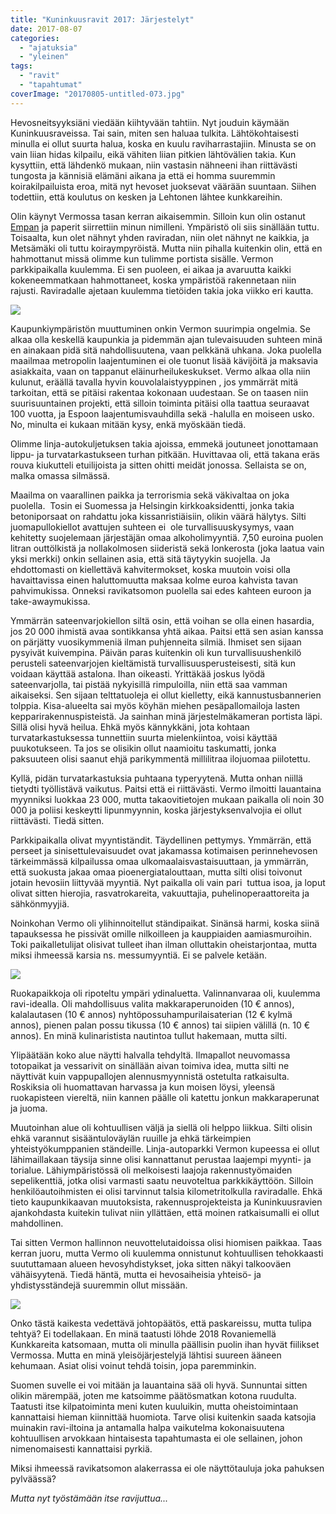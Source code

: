 ```yaml
---
title: "Kuninkuusravit 2017: Järjestelyt"
date: 2017-08-07
categories: 
  - "ajatuksia"
  - "yleinen"
tags: 
  - "ravit"
  - "tapahtumat"
coverImage: "20170805-untitled-073.jpg"
---
```


Hevosneitsyyksiäni viedään kiihtyvään tahtiin. Nyt jouduin käymään Kuninkuusraveissa. Tai sain, miten sen haluaa tulkita. Lähtökohtaisesti minulla ei ollut suurta halua, koska en kuulu raviharrastajiin. Minusta se on vain liian hidas kilpailu, eikä vähiten liian pitkien lähtövälien takia. Kun kysyttiin, että lähdenkö mukaan, niin vastasin nähneeni ihan riittävästi tungosta ja kännisiä elämäni aikana ja että ei homma suuremmin koirakilpailuista eroa, mitä nyt hevoset juoksevat väärään suuntaan. Siihen todettiin, että koulutus on kesken ja Lehtonen lähtee kunkkareihin.

<!--more-->

Olin käynyt Vermossa tasan kerran aikaisemmin. Silloin kun olin ostanut [Empan](http://jagster.eksis.one/huoleton-on-hevoseton-mies-otto-ii/) ja paperit siirrettiin minun nimilleni. Ympäristö oli siis sinällään tuttu. Toisaalta, kun olet nähnyt yhden raviradan, niin olet nähnyt ne kaikkia, ja Metsämäki oli tuttu koiraympyröistä. Mutta niin pihalla kuitenkin olin, että en hahmottanut missä olimme kun tulimme portista sisälle. Vermon parkkipaikalla kuulemma. Ei sen puoleen, ei aikaa ja avaruutta kaikki kokeneemmatkaan hahmottaneet, koska ympäristöä rakennetaan niin rajusti. Raviradalle ajetaan kuulemma tietöiden takia joka viikko eri kautta.

![](images/20170805-untitled-010-213x300.jpg)

Kaupunkiympäristön muuttuminen onkin Vermon suurimpia ongelmia. Se alkaa olla keskellä kaupunkia ja pidemmän ajan tulevaisuuden suhteen minä en ainakaan pidä sitä nahdollisuutena, vaan pelkkänä uhkana. Joka puolella maailmaa metropolin laajentuminen ei ole tuonut lisää kävijöitä ja maksavia asiakkaita, vaan on tappanut eläinurheilukeskukset. Vermo alkaa olla niin kulunut, eräällä tavalla hyvin kouvolalaistyyppinen , jos ymmärrät mitä tarkoitan, että se pitäisi rakentaa kokonaan uudestaan. Se on taasen niin suurisuuntainen projekti, että silloin toiminta pitäisi olla taattua seuraavat 100 vuotta, ja Espoon laajentumisvauhdilla sekä -halulla en moiseen usko. No, minulta ei kukaan mitään kysy, enkä myöskään tiedä.

Olimme linja-autokuljetuksen takia ajoissa, emmekä joutuneet jonottamaan lippu- ja turvatarkastukseen turhan pitkään. Huvittavaa oli, että takana eräs rouva kiukutteli etuilijoista ja sitten ohitti meidät jonossa. Sellaista se on, malka omassa silmässä.

Maailma on vaarallinen paikka ja terrorismia sekä väkivaltaa on joka puolella.  Tosin ei Suomessa ja Helsingin kirkkoaksidentti, jonka takia betoniporsaat on rahdattu joka kissanristiäisiin, olikin väärä hälytys. Silti juomapullokiellot avattujen suhteen ei  ole turvallisuuskysymys, vaan kehitetty suojelemaan järjestäjän omaa alkoholimyyntiä. 7,50 euroina puolen litran outtölkistä ja nollakolmosen siideristä sekä lonkerosta (joka laatua vain yksi merkki) onkin sellainen asia, että sitä täytyykin suojella. Ja ehdottomasti on kiellettävä kahvitermokset, koska muutoin voisi olla havaittavissa einen haluttomuutta maksaa kolme euroa kahvista tavan pahvimukissa. Onneksi ravikatsomon puolella sai edes kahteen euroon ja take-awaymukissa.

Ymmärrän sateenvarjokiellon siltä osin, että voihan se olla einen hasardia, jos 20 000 ihmistä avaa sontikkansa yhtä aikaa. Paitsi että sen asian kanssa on pärjätty vuosikymmeniä ilman puhjenneita silmiä. Ihmiset sen sijaan pysyivät kuivempina. Päivän paras kuitenkin oli kun turvallisuushenkilö perusteli sateenvarjojen kieltämistä turvallisuusperusteisesti, sitä kun voidaan käyttää astalona. Ihan oikeasti. Yrittäkää joskus lyödä sateenvarjolla, tai pistää nykyisillä rimpuloilla, niin että saa vamman aikaiseksi. Sen sijaan telttatuoleja ei ollut kielletty, eikä kannustusbannerien tolppia. Kisa-alueelta sai myös köyhän miehen pesäpallomailoja lasten kepparirakennuspisteistä. Ja sainhan minä järjestelmäkameran portista läpi. Sillä olisi hyvä heilua. Ehkä myös kännykkäni, jota kohtaan turvatarkastuksessa tunnettiin suurta mielenkiintoa, voisi käyttää puukotukseen. Ta jos se olisikin ollut naamioitu taskumatti, jonka paksuuteen olisi saanut ehjä parikymmentä millilitraa ilojuomaa piilotettu.

Kyllä, pidän turvatarkastuksia puhtaana typeryytenä. Mutta onhan niillä tietydti työllistävä vaikutus. Paitsi että ei riittävästi. Vermo ilmoitti lauantaina myynniksi luokkaa 23 000, mutta takaovitietojen mukaan paikalla oli noin 30 000 ja poliisi keskeytti lipunmyynnin, koska järjestyksenvalvojia ei ollut riittävästi. Tiedä sitten.

Parkkipaikalla olivat myyntiständit. Täydellinen pettymys. Ymmärrän, että perseet ja sinisettulevaisuudet ovat jakamassa kotimaisen perinnehevosen tärkeimmässä kilpailussa omaa ulkomaalaisvastaisuuttaan, ja ymmärrän, että suokusta jakaa omaa pioenergiatalouttaan, mutta silti olisi toivonut jotain hevosiin liittyvää myyntiä. Nyt paikalla oli vain pari  tuttua isoa, ja loput olivat sitten hierojia, rasvatrokareita, vakuuttajia, puhelinoperaattoreita ja sähkönmyyjiä.

Noinkohan Vermo oli ylihinnoitellut ständipaikat. Sinänsä harmi, koska siinä tapauksessa he pissivät omille nilkoilleen ja kauppiaiden aamiasmuroihin. Toki paikalletulijat olisivat tulleet ihan ilman olluttakin oheistarjontaa, mutta miksi ihmeessä karsia ns. messumyyntiä. Ei se palvele ketään.

[![](images/20170805-untitled-105-1024x686.jpg)](https://jagster.eksis.one/wp-content/uploads/20170805-untitled-105.jpg)

Ruokapaikkoja oli ripoteltu ympäri ydinaluetta. Valinnanvaraa oli, kuulemma ravi-idealla. Oli mahdollisuus valita makkaraperunoiden (10 € annos), kalalautasen (10 € annos) nyhtöpossuhampurilaisaterian (12 € kylmä annos), pienen palan possu tikussa (10 € annos) tai siipien välillä (n. 10 € annos). En minä kulinaristista nautintoa tullut hakemaan, mutta silti.

Ylipäätään koko alue näytti halvalla tehdyltä. Ilmapallot neuvomassa totopaikat ja vessarivit on sinällään aivan toimiva idea, mutta silti ne näyttivät kuin vappupallojen alennusmyynnistä ostetulta ratkaisulta. Roskiksia oli huomattavan harvassa ja kun moisen löysi, yleensä ruokapisteen viereltä, niin kannen päälle oli katettu jonkun makkaraperunat ja juoma.

Muutoinhan alue oli kohtuullisen väljä ja siellä oli helppo liikkua. Silti olisin ehkä varannut sisääntuloväylän ruuille ja ehkä tärkeimpien yhteistyökumppanien ständeille. Linja-autoparkki Vermon kupeessa ei ollut lähimaillakaan täysija sinne olisi kannattanut perustaa laajempi myynti- ja torialue. Lähiympäristössä oli melkoisesti laajoja rakennustyömaiden sepelikenttiä, jotka olisi varmasti saatu neuvoteltua parkkikäyttöön. Silloin henkilöautoihmisten ei olisi tarvinnut talsia kilometritolkulla raviradalle. Ehkä tieto kaupunkikaavan muutoksista, rakennusprojekteista ja Kuninkuusravien ajankohdasta kuitekin tulivat niin yllättäen, että moinen ratkaisumalli ei ollut mahdollinen.

Tai sitten Vermon hallinnon neuvottelutaidoissa olisi hiomisen paikkaa. Taas kerran juoru, mutta Vermo oli kuulemma onnistunut kohtuullisen tehokkaasti suututtamaan alueen hevosyhdistykset, joka sitten näkyi talkooväen vähäisyytenä. Tiedä häntä, mutta ei hevosaiheisia yhteisö- ja yhdistysständejä suuremmin ollut missään.

[![](images/20170805-untitled-185-1024x686.jpg)](https://jagster.eksis.one/wp-content/uploads/20170805-untitled-185.jpg)

Onko tästä kaikesta vedettävä johtopäätös, että paskareissu, mutta tulipa tehtyä? Ei todellakaan. En minä taatusti löhde 2018 Rovaniemellä Kunkkareita katsomaan, mutta oli minulla päällisin puolin ihan hyvät fiilikset Vermossa. Mutta en minä yleisöjärjestelyjä lähtisi suureen ääneen kehumaan. Asiat olisi voinut tehdä toisin, jopa paremminkin.

Suomen suvelle ei voi mitään ja lauantaina sää oli hyvä. Sunnuntai sitten olikin märempää, joten me katsoimme päätösmatkan kotona ruudulta. Taatusti itse kilpatoiminta meni kuten kuuluikin, mutta oheistoimintaan kannattaisi hieman kiinnittää huomiota. Tarve olisi kuitenkin saada katsojia muinakin ravi-iltoina ja antamalla halpa vaikutelma kokonaisuutena kohtuullisen arvokkaan hintaisesta tapahtumasta ei ole sellainen, johon nimenomaisesti kannattaisi pyrkiä.

Miksi ihmeessä ravikatsomon alakerrassa ei ole näyttötauluja joka pahuksen pylväässä?

_Mutta nyt työstämään itse ravijuttua..._
